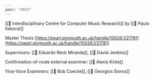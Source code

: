 ```yaml
---
year: "2023"
---
```

[[🔬 Interdisciplinary Centre for Computer Music Research]]
_by_ [[👤 Paulo Itaborai]]

Master Thesis
[https://pearl.plymouth.ac.uk/handle/10026.1/21781](https://pearl.plymouth.ac.uk/handle/10026.1/21781)

Supervisors: [[👤 Eduardo Reck Miranda]], [[👤 David Jenkins]]

Confirmation-of-route external examiner: [[👤 Alexis Kirke]]

Viva-Voce Examiners: [[👤 Bob Coecke]], [[👤 Georgios Sioros]]